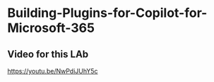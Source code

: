 # Building-Plugins-for-Copilot-for-Microsoft-365

## Video for this LAb
https://youtu.be/NwPdiJUhY5c

